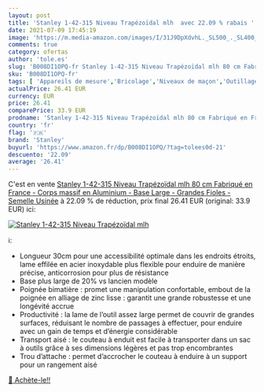 ```yaml
---
layout: post
title: 'Stanley 1-42-315 Niveau Trapézoïdal mlh  avec 22.09 % rabais '
date: 2021-07-09 17:45:19
image: 'https://m.media-amazon.com/images/I/31J9DpXdvhL._SL500_._SL400_.jpg'
comments: true
category: ofertas
author: 'tole.es'
slug: 'B008DI1OPQ-fr Stanley 1-42-315 Niveau Trapézoïdal mlh 80 cm Fabriqué en...'
sku: 'B008DI1OPQ-fr'
tags: [ 'Appareils de mesure','Bricolage','Niveaux de maçon','Outillage à main et électroportatif','stanley', ]
actualPrice: 26.41 EUR
currency: EUR
price: 26.41
comparePrice: 33.9 EUR
prodname: 'Stanley 1-42-315 Niveau Trapézoïdal mlh 80 cm Fabriqué en France - Corps massif en Aluminium - Base Large - Grandes Fioles - Semelle Usinée'
country: 'fr'
flag: '🇫🇷'
brand: 'Stanley'
buyurl: 'https://www.amazon.fr/dp/B008DI1OPQ/?tag=tolees0d-21'
descuento: '22.09'
average: '26.41'
---
```


C'est en vente [Stanley 1-42-315 Niveau Trapézoïdal mlh 80 cm Fabriqué en France - Corps massif en Aluminium - Base Large - Grandes Fioles - Semelle Usinée](https://www.amazon.fr/dp/B008DI1OPQ/?tag=tolees0d-21)  à  22.09 % de réduction, prix final  26.41 EUR (original: 33.9 EUR) ici:

[![Stanley 1-42-315 Niveau Trapézoïdal mlh ](https://m.media-amazon.com/images/I/31J9DpXdvhL._SL500_._SL400_.jpg)](https://www.amazon.fr/dp/B008DI1OPQ/?tag=tolees0d-21)

ℹ️:

- Longueur 30cm pour une accessibilité optimale dans les endroits étroits, lame effilée en acier inoxydable plus flexible pour enduire de manière précise, anticorrosion pour plus de résistance
- Base plus large de 20% vs lancien modèle
- Poignée bimatière : promet une manipulation confortable, embout de la poignée en alliage de zinc lisse : garantit une grande robustesse et une longévité accrue
- Productivité : la lame de l’outil assez large permet de couvrir de grandes surfaces, réduisant le nombre de passages à effectuer, pour enduire avec un gain de temps et d’énergie considérable
- Transport aisé : le couteau à enduit est facile à transporter dans un sac à outils grâce à ses dimensions légères et pas trop encombrantes
- Trou d’attache : permet d’accrocher le couteau à enduire à un support pour un rangement aisé

[🛒 Achète-le!!](https://www.amazon.fr/dp/B008DI1OPQ/?tag=tolees0d-21)
